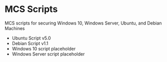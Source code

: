 # MCS Scripts
MCS scripts for securing Windows 10, Windows Server, Ubuntu, and Debian Machines

- Ubuntu Script v5.0
- Debian Script v1.1
- Windows 10 script placeholder
- Windows Server script placeholder
